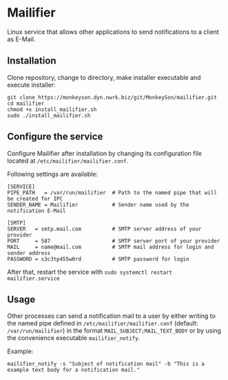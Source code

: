 # Mailifier

Linux service that allows other applications to send notifications to a client as E-Mail.

## Installation

Clone repository, change to directory, make installer executable and execute installer:

```
git clone https://monkeyson.dyn.nwrk.biz/git/MonkeySon/mailifier.git
cd mailifier
chmod +x install_mailifier.sh
sudo ./install_mailifier.sh
```

## Configure the service

Configure Mailifier after installation by changing its configuration file located at `/etc/mailifier/mailifier.conf`.

Following settings are available:

```
[SERVICE]
PIPE_PATH   = /var/run/mailifier  # Path to the named pipe that will be created for IPC
SENDER_NAME = Mailifier           # Sender name used by the notification E-Mail

[SMTP]
SERVER   = smtp.mail.com          # SMTP server address of your provider
PORT     = 587                    # SMTP server port of your provider
MAIL     = name@mail.com          # SMTP mail address for login and sender address
PASSWORD = s3c3tp455w0rd          # SMTP password for login
```

After that, restart the service with `sudo systemctl restart mailifier.service`

## Usage

Other processes can send a notification mail to a user by either writing to the named pipe defined in `/etc/mailifier/mailifier.conf` (default: `/var/run/mailifier`) in the format `MAIL_SUBJECT;MAIL_TEXT_BODY` or by using the convenience executable `mailifier_notify`.

Example:

`mailifier_notify -s "Subject of notification mail" -b "This is a example text body for a notification mail."`